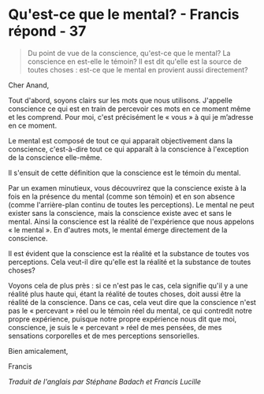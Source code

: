 # Qu'est-ce que le mental? - Francis répond - 37

>Du point de vue de la conscience, qu'est-ce que le mental? La conscience en est-elle le témoin? Il est dit qu'elle est la source de toutes choses : est-ce que le mental en provient aussi directement?

Cher Anand,

Tout d'abord, soyons clairs sur les mots que nous utilisons. J'appelle conscience ce qui est en train de percevoir ces mots en ce moment même et les comprend. Pour moi, c'est précisément le « vous » à qui je m’adresse en ce moment.

Le mental est composé de tout ce qui apparait objectivement dans la conscience, c'est-à-dire tout ce qui apparaît à la conscience à l'exception de la conscience elle-même.

Il s'ensuit de cette définition que la conscience est le témoin du mental.

Par un examen minutieux, vous découvrirez que la conscience existe à la fois en la présence du mental (comme son témoin) et en son absence (comme l'arrière-plan continu de toutes les perceptions). Le mental ne peut exister sans la conscience, mais la conscience existe avec et sans le mental. Ainsi la conscience est la réalité de l'expérience que nous appelons « le mental ». En d'autres mots, le mental émerge directement de la conscience.

Il est évident que la conscience est la réalité et la substance de toutes vos perceptions. Cela veut-il dire qu'elle est la réalité et la substance de toutes choses?

Voyons cela de plus près : si ce n'est pas le cas, cela signifie qu'il y a une réalité plus haute qui, étant la réalité de toutes choses, doit aussi être la réalité de la conscience. Dans ce cas, cela veut dire que la conscience n'est pas le « percevant » réel ou le témoin réel du mental, ce qui contredit notre propre expérience, puisque notre propre expérience nous dit que moi, conscience, je suis le « percevant » réel de mes pensées, de mes sensations corporelles et de mes perceptions sensorielles.

Bien amicalement,

Francis

_Traduit de l'anglais par Stéphane Badach et Francis Lucille_